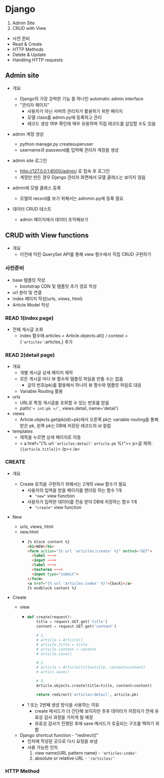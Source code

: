 # Django
1. Admin Site
2. CRUD with View
- 사전 준비
- Read & Create
- HTTP Methods
- Delete & Update
- Handling HTTP requests

## Admin site
- 개요
  - Django의 가장 강력한 기능 중 하나인 automatic admin interface
  - "관리자 페이지"
    - 사용자가 아닌 서버의 관리자가 활용하기 위한 페이지
    - 모델 class를 admin.py에 등록하고 관리
    - 레코드 생성 여부 확인에 매우 유용하며 직접 레코드를 삽입할 수도 있음

- admin 계정 생성
  - python manage.py createsuperuser
  - username과 password를 입력해 관리자 계정을 생성

- admin site 로그인
  - http://127.0.0.1:8000/admin/ 로 접속 후 로그인
  - 계정만 만든 경우 Django 관리자 화면에서 모델 클래스는 보이지 않음

- admin에 모델 클래스 등록
  - 모델의 record를 보기 위해서는 admmin.py에 등록 필요

- 데이터 CRUD 테스트
  - admin 페이지에서 데이터 조작해보기

## CRUD with View functions
- 개요  
  - 이전에 익힌 QuerySet API를 통해 view 함수에서 직접 CRUD 구현하기

### 사전준비
- base 템플릿 작성
  - bootstrap CDN 및 템플릿 추가 경로 작성
- url 분리 및 연결
- index 페이지 작성(urls, views, html)
- Article Model 작성

### READ 1(index page)
- 전체 게시글 조회
  - index 함수에 articles = Article.objects.all() / context = {`'articles'`:articles,} 추가

### READ 2(detail page)
- 개요
  - 개별 게시글 상세 페이지 제작
  - 모든 게시글 마다 뷰 함수와 템플릿 파일을 만들 수는 없음
    - 글의 번호(pk)를 활용해서 하나의 뷰 함수와 템플릿 파일로 대응
  - Variable Routing 활용
- urls
  - URL로 특정 게시글을 조회할 수 있는 번호를 받음
  - path(`'< int:pk >/'`, views.detail, name='detail')
- views
  - Article.objects.get(pk(id)=pk)에서 오른쪽 pk는 variable routing을 통해 받은 pk, 왼쪽 pk는 DB에 저장된 레코드의 id 컬럼
- templates
  - 제목을 누르면 상세 페이지로 이동
  - < a href="{% url `'articles:detail'` `article.pk` %}">< p>글 제목: `{{article.title}}`< /p>< /a>

### CREATE
- 개요
  - Create 로직을 구현하기 위해서는 2개의 view 함수가 필요
    - 사용자의 입력을 받을 페이지를 렌더링 하는 함수 1개
      - `"new"` view function
    - 사용자가 입력한 데이터를 전송 받아 DB에 저장하는 함수 1개
      - `"create"` view function
- New
  - urls, views, html
  - new.html
    - ```html 
      {% block content %}
      <h1>NEW</h1>
      <form action="{% url 'articles:create' %}" method="GET">
        <label ~~~>
        <input ~~~>
        <label ~~~>
        <textarea ~~~>
        <input type="submit">
      </form>
      <a href="{% url 'articles:index' %}">[back]</a>
      {% endblock content %}
      ```

- Create
  - view
    - ```python 
      def create(request):
          title = request.GET.get('title')
          content = request.GET.get('content')

          # 1.
          # article = Article()
          # article.title = title
          # article.content = content
          # article.save()

          # 2.
          # article = Article(title=title, content=content)
          # articl.save()

          # 3.
          Article.objects.create(title=title, content=content)

          return redirect('articles:detail', article.pk)
      ```
    - 1 또는 2번째 생성 방식을 사용하는 이유
      - create 메서드가 더 간단해 보이지만 추후 데이터가 저장되기 전에 유효성 검사 과정을 거치게 될 예정
      - 유효성 검사가 진행된 후에 save 메서드가 호출되는 구조를 택하기 위함
  - Django shortcut function - "redirect()"
    - 인자에 작성된 곳으로 다시 요청을 보냄
    - 사용 가능한 인자
      1. view name(URL pattern name) - `'articles:index'`
      2. absolute or relative URL - `'/articles/'`
        
### HTTP Method        

